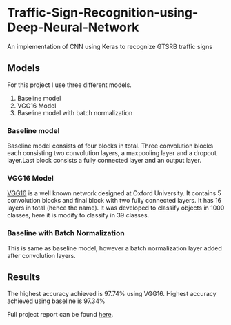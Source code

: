 # Traffic-Sign-Recognition-using-Deep-Neural-Network
An implementation of CNN using Keras to recognize GTSRB traffic signs

## Models
For this project I use three different models.
1. Baseline model
2. VGG16 Model
3. Baseline model with batch normalization

### Baseline model
Baseline model consists of four blocks in total. Three convolution blocks each consisting two convolution layers, a maxpooling layer and a dropout layer.Last block consists a fully connected layer and an output layer.

### VGG16 Model
[VGG16](http://www.robots.ox.ac.uk/~vgg/research/very_deep/) is a well known network designed at Oxford University. It contains 5 convolution blocks and final block with two fully connected layers. It has 16 layers in total (hence the name). It was developed to classify objects in 1000 classes, here it is modify to classify in 39 classes.

### Baseline with Batch Normalization
This is same as baseline model, however a batch normalization layer added after convolution layers.

## Results
The highest accuracy achieved is 97.74% using VGG16. Highest accuracy achieved using baseline is 97.34%

Full project report can be found [here](Traffic-Sign-Recognition-using-Deep-Neural-Network/Report.pdf).

